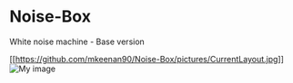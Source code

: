 # Noise-Box
White noise machine - Base version

[[https://github.com/mkeenan90/Noise-Box/pictures/CurrentLayout.jpg]]
![My image](mkeenan90.github.com/Noise-Box/pictures/CurrentLayout.jpg)
